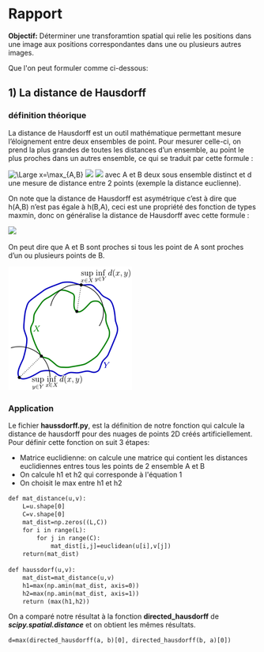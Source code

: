 # Rapport

**Objectif:** Déterminer une transforamtion spatial qui relie les positions dans une image aux positions correspondantes dans une ou plusieurs autres images.

Que l'on peut formuler comme ci-dessous:

## 1) La distance de Hausdorff

### définition théorique
La distance de Hausdorff est un outil mathématique permettant  mesure l’éloignement entre deux ensembles de point. Pour mesurer celle-ci, on prend la plus grandes de toutes les distances d’un ensemble, au point le plus proches dans un autres ensemble, ce qui se traduit par cette formule :

<img src="https://latex.codecogs.com/svg.latex?\Large&space;h(A,B)=\max{({\min{{d(a,b)}})}" title="\Large x=\max_{A,B}" />
<img src="https://latex.codecogs.com/svg.latex?\Large&space;a\in{A}"/>
<img src="https://latex.codecogs.com/svg.latex?\Large&space;b\in{B}"/>
avec A et B deux sous ensemble distinct et d une mesure de distance entre 2 points (exemple la distance euclienne).


On note que la distance de Hausdorff est asymétrique c’est à dire que h(A,B) n’est pas égale à h(B,A), ceci est une propriété des fonction de types maxmin, donc on généralise la distance de Hausdorff avec cette formule :

<img src="https://latex.codecogs.com/svg.latex?\Large&space;H(A,B)=\max({h(A,B),h(B,A)})"/>

On peut dire que A et B sont proches si tous les point de A sont proches d’un ou plusieurs points de B.

<img src="https://github.com/EstelleAlemy/algo_deformation/blob/master/image/hausdorff.png"/>

### Application

Le fichier **haussdorff.py**, est la définition de notre fonction qui calcule la distance de hausdorff pour des nuages de points 2D créés artificiellement.
Pour définir cette fonction  on suit 3 étapes:

- Matrice euclidienne: on calcule une matrice qui contient les distances euclidiennes entres tous les points de 2 ensemble A et B
- On calcule h1 et h2 qui corresponde à l'équation 1
- On choisit le max entre h1 et h2

```
def mat_distance(u,v):
    L=u.shape[0]
    C=v.shape[0]
    mat_dist=np.zeros((L,C))
    for i in range(L):
        for j in range(C):
            mat_dist[i,j]=euclidean(u[i],v[j])
    return(mat_dist)
    
def haussdorf(u,v):
    mat_dist=mat_distance(u,v)
    h1=max(np.amin(mat_dist, axis=0))
    h2=max(np.amin(mat_dist, axis=1))
    return (max(h1,h2))
```


On a comparé notre résultat à la fonction **directed_hausdorff** de **_scipy.spatial.distance_** et on obtient les mêmes résultats.
```
d=max(directed_hausdorff(a, b)[0], directed_hausdorff(b, a)[0])
```
